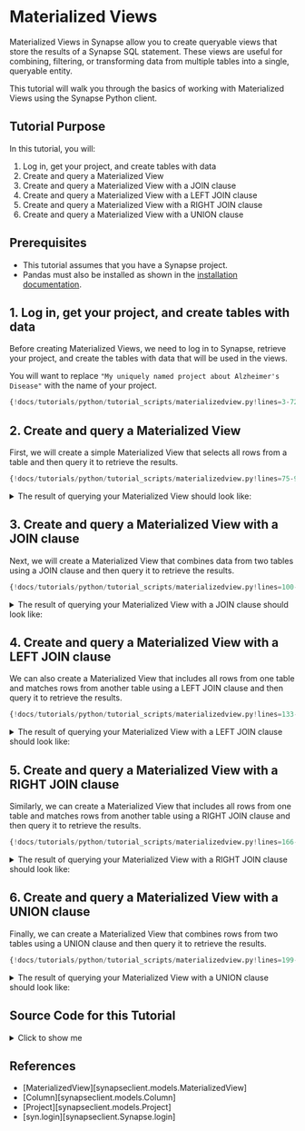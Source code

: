 # Materialized Views

Materialized Views in Synapse allow you to create queryable views that store the
results of a Synapse SQL statement. These views are useful for combining, filtering, or
transforming data from multiple tables into a single, queryable entity.

This tutorial will walk you through the basics of working with Materialized Views
using the Synapse Python client.

## Tutorial Purpose
In this tutorial, you will:

1. Log in, get your project, and create tables with data
2. Create and query a Materialized View
3. Create and query a Materialized View with a JOIN clause
4. Create and query a Materialized View with a LEFT JOIN clause
5. Create and query a Materialized View with a RIGHT JOIN clause
6. Create and query a Materialized View with a UNION clause

## Prerequisites
* This tutorial assumes that you have a Synapse project.
* Pandas must also be installed as shown in the [installation documentation](../installation.md).

## 1. Log in, get your project, and create tables with data

Before creating Materialized Views, we need to log in to Synapse, retrieve your project,
and create the tables with data that will be used in the views.

You will want to replace `"My uniquely named project about Alzheimer's Disease"` with
the name of your project.

```python
{!docs/tutorials/python/tutorial_scripts/materializedview.py!lines=3-72}
```

## 2. Create and query a Materialized View

First, we will create a simple Materialized View that selects all rows from a table and
then query it to retrieve the results.

```python
{!docs/tutorials/python/tutorial_scripts/materializedview.py!lines=75-97}
```

<details class="example">
  <summary>The result of querying your Materialized View should look like:</summary>
```
Results from the materialized view:
  sample_id patient_id  age    diagnosis
0        S1         P1   70  Alzheimer's
1        S2         P2   65      Healthy
2        S3         P3   72  Alzheimer's
3        S4         P4   68      Healthy
4        S5         P5   75  Alzheimer's
5        S6         P6   80      Healthy
```
</details>

## 3. Create and query a Materialized View with a JOIN clause

Next, we will create a Materialized View that combines data from two tables using a JOIN
clause and then query it to retrieve the results.

```python
{!docs/tutorials/python/tutorial_scripts/materializedview.py!lines=100-130}
```

<details class="example">
  <summary>The result of querying your Materialized View with a JOIN clause should look
  like:</summary>
```
Results from the materialized view with JOIN:
  sample_id patient_id  age    diagnosis   gene  expression_level
0        S1         P1   70  Alzheimer's   APOE               2.5
1        S2         P2   65      Healthy    APP               1.8
2        S3         P3   72  Alzheimer's  PSEN1               3.2
3        S4         P4   68      Healthy   MAPT               2.1
4        S5         P5   75  Alzheimer's    APP               3.5
```
</details>

## 4. Create and query a Materialized View with a LEFT JOIN clause

We can also create a Materialized View that includes all rows from one table and matches
rows from another table using a LEFT JOIN clause and then query it to retrieve the
results.

```python
{!docs/tutorials/python/tutorial_scripts/materializedview.py!lines=133-163}
```

<details class="example">
  <summary>The result of querying your Materialized View with a LEFT JOIN clause should
  look like:</summary>
```
Results from the materialized view with LEFT JOIN:
  sample_id patient_id  age    diagnosis   gene  expression_level
0        S1         P1   70  Alzheimer's   APOE               2.5
1        S2         P2   65      Healthy    APP               1.8
2        S3         P3   72  Alzheimer's  PSEN1               3.2
3        S4         P4   68      Healthy   MAPT               2.1
4        S5         P5   75  Alzheimer's    APP               3.5
5        S6         P6   80      Healthy    NaN               NaN
```
</details>

## 5. Create and query a Materialized View with a RIGHT JOIN clause

Similarly, we can create a Materialized View that includes all rows from one table and
matches rows from another table using a RIGHT JOIN clause and then query it to retrieve
the results.

```python
{!docs/tutorials/python/tutorial_scripts/materializedview.py!lines=166-196}
```

<details class="example">
  <summary>The result of querying your Materialized View with a RIGHT JOIN clause should
  look like:</summary>
```
Results from the materialized view with RIGHT JOIN:
  sample_id patient_id   age    diagnosis   gene  expression_level
0        S1         P1  70.0  Alzheimer's   APOE               2.5
1        S2         P2  65.0      Healthy    APP               1.8
2        S3         P3  72.0  Alzheimer's  PSEN1               3.2
3        S4         P4  68.0      Healthy   MAPT               2.1
4        S5         P5  75.0  Alzheimer's    APP               3.5
5        S7        NaN   NaN          NaN  PSEN2               1.9
```
</details>

## 6. Create and query a Materialized View with a UNION clause

Finally, we can create a Materialized View that combines rows from two tables using a
UNION clause and then query it to retrieve the results.

```python
{!docs/tutorials/python/tutorial_scripts/materializedview.py!lines=199-229}
```

<details class="example">
  <summary>The result of querying your Materialized View with a UNION clause should look
  like:</summary>
```
Results from the materialized view with UNION:
  sample_id
0        S1
1        S2
2        S3
3        S4
4        S5
5        S6
6        S7
```
</details>

## Source Code for this Tutorial

<details class="quote">
  <summary>Click to show me</summary>

```python
{!docs/tutorials/python/tutorial_scripts/materializedview.py!}
```
</details>

## References
- [MaterializedView][synapseclient.models.MaterializedView]
- [Column][synapseclient.models.Column]
- [Project][synapseclient.models.Project]
- [syn.login][synapseclient.Synapse.login]
